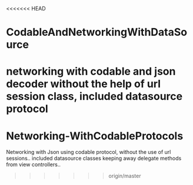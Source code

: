 <<<<<<< HEAD
# CodableAndNetworkingWithDataSource
networking with codable and json decoder without the help of url session class, included datasource protocol
=======
# Networking-WithCodableProtocols
Networking with Json using codable protocol, without the use of url sessions.. included datasource classes keeping away delegate methods from view controllers..
>>>>>>> origin/master
